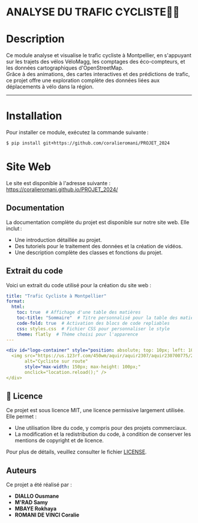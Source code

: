 
# ANALYSE DU TRAFIC CYCLISTE🚴‍♀️

# **Description**

Ce module analyse et visualise le trafic cycliste à Montpellier, en s'appuyant sur les trajets des vélos VéloMagg, les comptages des éco-compteurs, et les données cartographiques d'OpenStreetMap.  
Grâce à des animations, des cartes interactives et des prédictions de trafic, ce projet offre une exploration complète des données liées aux déplacements à vélo dans la région.

---
# **Installation**
Pour installer ce module, exécutez la commande suivante :
```bash
$ pip install git+https://github.com/coralieromani/PROJET_2024
```
# **Site Web**
Le site est disponible à l'adresse suivante : https://coralieromani.github.io/PROJET_2024/
## Documentation
La documentation complète du projet  est disponible  sur notre site web.
Elle inclut :
- Une introduction détaillée au projet.
- Des tutoriels pour le traitement des données et la création de vidéos.
- Une description complète des classes et fonctions du projet.
## Extrait du code
Voici un extrait du code utilisé pour la création du site web :
```yaml
title: "Trafic Cycliste à Montpellier"
format:
  html:
    toc: true  # Affichage d'une table des matières
    toc-title: "Sommaire"  # Titre personnalisé pour la table des matières
    code-fold: true  # Activation des blocs de code repliables
    css: styles.css  # Fichier CSS pour personnaliser le style
    theme: flatly  # Thème choisi pour l'apparence
---

<div id="logo-container" style="position: absolute; top: 10px; left: 10px;">
  <img src="https://us.123rf.com/450wm/aquir/aquir2307/aquir230700775/208710489-cycliste-cycliste-sur-route-illustration-dessinée-à-la-main-illustration-de-dessin-animé-de-style.jpg?ver=6" 
       alt="Cycliste sur route" 
       style="max-width: 150px; max-height: 100px;" 
       onclick="location.reload();" />
</div>
```
## 📜 Licence
Ce projet est sous licence MIT, une licence permissive largement utilisée. Elle permet :

- Une utilisation libre du code, y compris pour des projets commerciaux.
- La modification et la redistribution du code, à condition de conserver les mentions de copyright et de licence.

Pour plus de détails, veuillez consulter le fichier [LICENSE](LICENSE).
## Auteurs
Ce projet a été réalisé par :
- **DIALLO Ousmane**
- **M'RAD Samy**
-  **MBAYE Rokhaya**
- **ROMANI DE VINCI Coralie**
